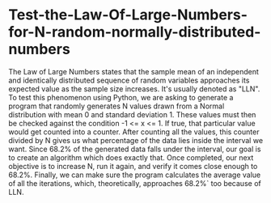 # Test-the-Law-Of-Large-Numbers-for-N-random-normally-distributed-numbers
The Law of Large Numbers states that the sample mean of an independent and identically distributed sequence of random variables approaches its expected value as the sample size increases. It's usually denoted as "LLN". To test this phenomenon using Python, we are asking to generate a program that randomly generates N values drawn from a Normal distribution with mean 0 and standard deviation 1. These values must then be checked against the condition -1 <= x <= 1. If true, that particular value would get counted into a counter. After counting all the values, this counter divided by N gives us what percentage of the data lies inside the interval we want. Since 68.2% of the generated data falls under the interval, our goal is to create an algorithm which does exactly that. Once completed, our next objective is to increase N, run it again, and verify it comes close enough to 68.2%. Finally, we can make sure the program calculates the average value of all the iterations, which, theoretically, approaches 68.2%` too because of LLN.
